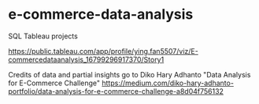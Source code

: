 # e-commerce-data-analysis
SQL Tableau projects

https://public.tableau.com/app/profile/ying.fan5507/viz/E-commercedataanalysis_16799296917370/Story1

Credits of data and partial insights go to Diko Hary Adhanto "Data Analysis for E-Commerce Challenge" https://medium.com/diko-hary-adhanto-portfolio/data-analysis-for-e-commerce-challenge-a8d04f756132
